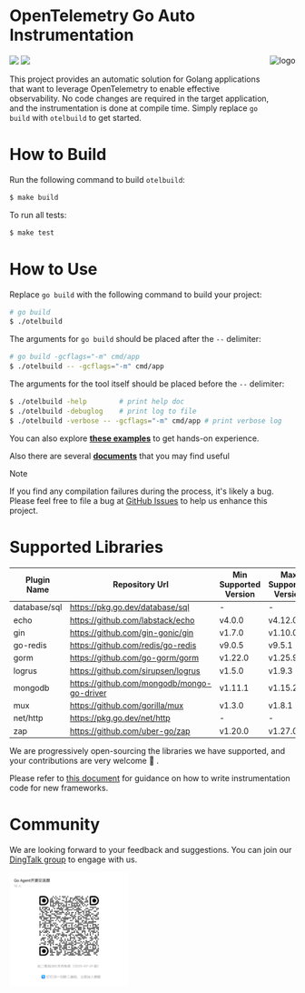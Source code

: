 # OpenTelemetry Go Auto Instrumentation

<img src="docs/logo.png" height="150" align="right" alt="logo">

[![](https://shields.io/badge/Docs-English-blue?logo=Read%20The%20Docs)](./docs)
[![](https://shields.io/badge/Readme-中文-blue?logo=Read%20The%20Docs)](./docs/README_CN.md)

This project provides an automatic solution for Golang applications that want to
leverage OpenTelemetry to enable effective observability. No code changes are
required in the target application, and the instrumentation is done at compile
time. Simply replace `go build` with `otelbuild` to get started.

# How to Build

Run the following command to build `otelbuild`:

```bash
$ make build
```

To run all tests:

```bash
$ make test
```

# How to Use

Replace `go build` with the following command to build your project:

```bash
# go build
$ ./otelbuild
```

The arguments for `go build` should be placed after the `--` delimiter:

```bash
# go build -gcflags="-m" cmd/app
$ ./otelbuild -- -gcflags="-m" cmd/app
```

The arguments for the tool itself should be placed before the `--` delimiter:

```bash
$ ./otelbuild -help        # print help doc
$ ./otelbuild -debuglog    # print log to file
$ ./otelbuild -verbose -- -gcflags="-m" cmd/app # print verbose log
```

You can also explore [**these examples**](./example/) to get hands-on experience.

Also there are several [**documents**](./docs) that you may find useful

> [!NOTE]
> If you find any compilation failures during the process, it's likely a bug.
> Please feel free to file a bug
> at [GitHub Issues](https://github.com/alibaba/opentelemetry-go-auto-instrumentation/issues)
> to help us enhance this project.

# Supported Libraries

| Plugin Name  | Repository Url                              | Min Supported Version | Max Supported Version |
|--------------|---------------------------------------------|-----------------------|-----------------------|
| database/sql | https://pkg.go.dev/database/sql             | -                     | -                     |
| echo         | https://github.com/labstack/echo            | v4.0.0                | v4.12.0               |
| gin          | https://github.com/gin-gonic/gin            | v1.7.0                | v1.10.0               |
| go-redis     | https://github.com/redis/go-redis           | v9.0.5                | v9.5.1                |
| gorm         | https://github.com/go-gorm/gorm             | v1.22.0               | v1.25.9               |
| logrus       | https://github.com/sirupsen/logrus          | v1.5.0                | v1.9.3                |
| mongodb      | https://github.com/mongodb/mongo-go-driver  | v1.11.1               | v1.15.2               |
| mux          | https://github.com/gorilla/mux              | v1.3.0                | v1.8.1                |
| net/http     | https://pkg.go.dev/net/http                 | -                     | -                     |
| zap          | https://github.com/uber-go/zap              | v1.20.0               | v1.27.0               |


We are progressively open-sourcing the libraries we have supported, and your contributions are very welcome :sparkling_heart: .

Please refer to [this document](./docs/how-to-add-a-new-rule.md) for guidance on how to write instrumentation
code for new frameworks.

# Community

We are looking forward to your feedback and suggestions. You can join
our [DingTalk group](https://qr.dingtalk.com/action/joingroup?code=v1,k1,GyDX5fUTYnJ0En8MrVbHBYTGUcPXJ/NdsmLODGibd0w=&_dt_no_comment=1&origin=11? )
to engage with us.

<img src="docs/dingtalk.png" height="200">
